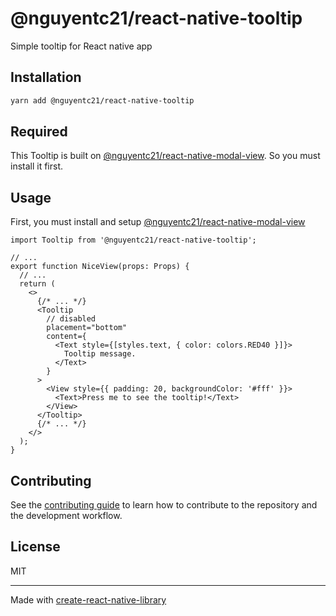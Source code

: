 # @nguyentc21/react-native-tooltip

Simple tooltip for React native app

## Installation

```sh
yarn add @nguyentc21/react-native-tooltip
```

## Required

This Tooltip is built on [@nguyentc21/react-native-modal-view](https://github.com/nguyentc21/react-native-modal-view). So you must install it first.

## Usage

First, you must install and setup [@nguyentc21/react-native-modal-view](https://github.com/nguyentc21/react-native-modal-view)

```tsx
import Tooltip from '@nguyentc21/react-native-tooltip';

// ...
export function NiceView(props: Props) {
  // ...
  return (
    <>
      {/* ... */}
      <Tooltip
        // disabled
        placement="bottom"
        content={
          <Text style={[styles.text, { color: colors.RED40 }]}>
            Tooltip message.
          </Text>
        }
      >
        <View style={{ padding: 20, backgroundColor: '#fff' }}>
          <Text>Press me to see the tooltip!</Text>
        </View>
      </Tooltip>
      {/* ... */}
    </>
  );
}
```

## Contributing

See the [contributing guide](CONTRIBUTING.md) to learn how to contribute to the repository and the development workflow.

## License

MIT

---

Made with [create-react-native-library](https://github.com/callstack/react-native-builder-bob)
